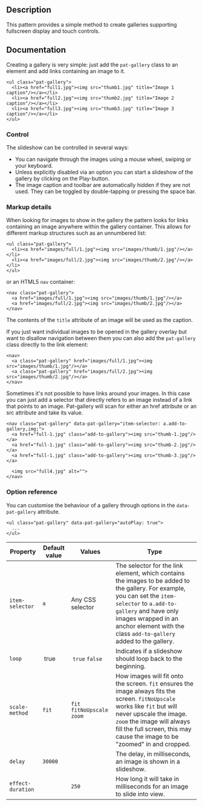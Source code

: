 ## Description

This pattern provides a simple method to create galleries supporting fullscreen
display and touch controls.

## Documentation

Creating a gallery is very simple: just add the `pat-gallery` class to an
element and add links containing an image to it.

    <ul class="pat-gallery">
      <li><a href="full1.jpg"><img src="thumb1.jpg" title="Image 1 caption"/></a></li>
      <li><a href="full2.jpg"><img src="thumb2.jpg" title="Image 2 caption"/></a></li>
      <li><a href="full3.jpg"><img src="thumb3.jpg" title="Image 3 caption"/></a></li>
    </ul>

### Control

The slideshow can be controlled in several ways:

- You can navigate through the images using a mouse wheel, swiping or your keyboard.
- Unless explicitly disabled via an option you can start a slideshow of the gallery by clicking on the Play-button.
- The image caption and toolbar are automatically hidden if they are not used. They can be toggled by double-tapping or pressing the space bar.

### Markup details

When looking for images to show in the gallery the pattern looks for links containing an image anywhere within the gallery container. This allows for different markup structures such as an unnumbered list:

    <ul class="pat-gallery">
      <li><a href="images/full/1.jpg"><img src="images/thumb/1.jpg"/></a></li>
      <li><a href="images/full/2.jpg"><img src="images/thumb/2.jpg"/></a></li>
    </ul>

or an HTML5 `nav` container:

    <nav class="pat-gallery">
      <a href="images/full/1.jpg"><img src="images/thumb/1.jpg"/></a>
      <a href="images/full/2.jpg"><img src="images/thumb/2.jpg"/></a>
    </nav>

The contents of the `title` attribute of an image will be used as the caption.

If you just want individual images to be opened in the gallery overlay but want to disallow navigation between them you can also add the ``pat-gallery`` class directly to the link element:

    <nav>
      <a class="pat-gallery" href="images/full/1.jpg"><img src="images/thumb/1.jpg"/></a>
      <a class="pat-gallery" href="images/full/2.jpg"><img src="images/thumb/2.jpg"/></a>
    </nav>

Sometimes it's not possible to have links around your images. In this case you can just add a selector that directly refers to an image instead of a link that points to an image. Pat-gallery will scan for either an href attribute or an src attribute and take its value.

    <nav class="pat-gallery" data-pat-gallery="item-selector: a.add-to-gallery,img;">
      <a href="full-1.jpg" class="add-to-gallery"><img src="thumb-1.jpg"/></a>
      <a href="full-1.jpg" class="add-to-gallery"><img src="thumb-2.jpg"/></a>
      <a href="full-1.jpg" class="add-to-gallery"><img src="thumb-3.jpg"/></a>

      <img src="full4.jpg" alt="">
    </nav>


### Option reference

You can customise the behaviour of a gallery through options in the
`data-pat-gallery` attribute.

    <ul class="pat-gallery" data-pat-gallery="autoPlay: true">
      ...
    </ul>

| Property | Default value | Values | Type |
| -------- | ------------- | ------ | ---- |
| `item-selector` | `a` | Any CSS selector | The selector for the link element, which contains the images to be added to the gallery. For example, you can set the `item-selector` to `a.add-to-gallery` and have only images wrapped in an anchor element with the class `add-to-gallery` added to the gallery. |
| `loop` | true | `true` `false` | Indicates if a slideshow should loop back to the beginning.|Mutually exclusive |
| `scale-method` | `fit` | `fit` `fitNoUpscale` `zoom` | How images will fit onto the screen. `fit` ensures the image always fits the screen. `fitNoUpscale` works like `fit` but will never upscale the image. `zoom` the image will always fill the full screen, this may cause the image to be "zoomed" in and cropped.|Mutually exclusive |
| `delay` | `30000` | | The delay, in milliseconds, an image is shown in a slideshow. | Number |
| `effect-duration` | | `250` | How long it will take in milliseconds for an image to slide into view. | Number |
